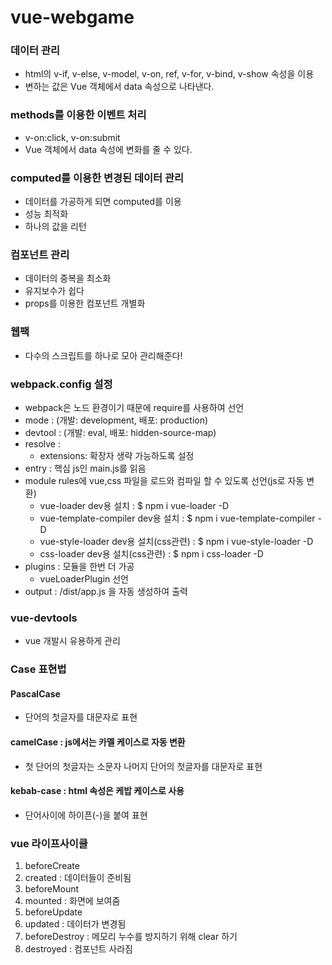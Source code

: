 # vue-webgame

### 데이터 관리 
- html의 v-if, v-else, v-model, v-on, ref, v-for, v-bind, v-show 속성을 이용  
- 변하는 값은 Vue 객체에서 data 속성으로 나타낸다.  

### methods를 이용한 이벤트 처리 
- v-on:click, v-on:submit  
- Vue 객체에서 data 속성에 변화를 줄 수 있다.  

### computed를 이용한 변경된 데이터 관리
- 데이터를 가공하게 되면 computed를 이용  
- 성능 최적화  
- 하나의 값을 리턴  
  
  
### 컴포넌트 관리
- 데이터의 중복을 최소화  
- 유지보수가 쉽다  
- props를 이용한 컴포넌트 개별화  
  
  
### 웹팩
- 다수의 스크립트를 하나로 모아 관리해준다!  

### webpack.config 설정
- webpack은 노드 환경이기 때문에 require를 사용하여 선언  
- mode : (개발: development, 배포: production)  
- devtool : (개발: eval, 배포: hidden-source-map)  
- resolve :  
    - extensions: 확장자 생략 가능하도록 설정  
- entry : 핵심 js인 main.js를 읽음  
- module rules에 vue,css 파일을 로드와 컴파일 할 수 있도록 선언(js로 자동 변환)  
    - vue-loader dev용 설치 : $ npm i vue-loader -D  
    - vue-template-compiler dev용 설치 : $ npm i vue-template-compiler -D  
    - vue-style-loader dev용 설치(css관련) : $ npm i vue-style-loader -D  
    - css-loader dev용 설치(css관련) : $ npm i css-loader -D  
- plugins : 모듈을 한번 더 가공  
    - vueLoaderPlugin 선언  
- output : /dist/app.js 을 자동 생성하여 출력  
  

### vue-devtools  
- vue 개발시 유용하게 관리  
  

### Case 표현법
#### PascalCase
- 단어의 첫글자를 대문자로 표현  
#### camelCase  : js에서는 카멜 케이스로 자동 변환
- 첫 단어의 첫글자는 소문자 나머지 단어의 첫글자를 대문자로 표현  
#### kebab-case : html 속성은 케밥 케이스로 사용
- 단어사이에 하이픈(-)을 붙여 표현  
  

### vue 라이프사이클  
1. beforeCreate
2. created : 데이터들이 준비됨  
3. beforeMount
4. mounted : 화면에 보여줌  
5. beforeUpdate
6. updated : 데이터가 변경됨  
7. beforeDestroy : 메모리 누수를 방지하기 위해 clear 하기
8. destroyed : 컴포넌트 사라짐  
